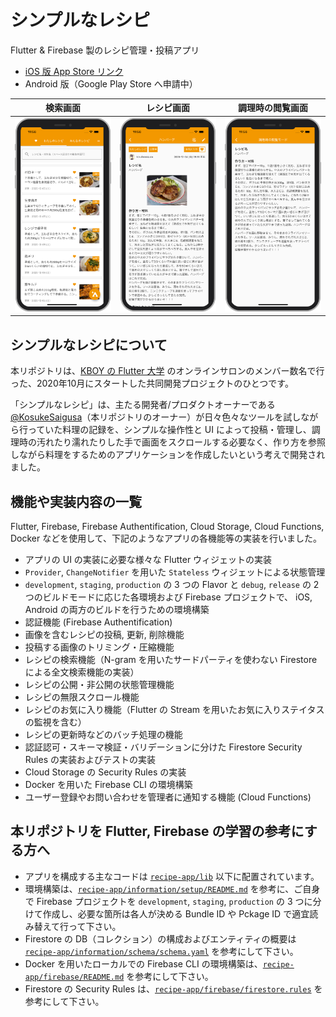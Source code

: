 # シンプルなレシピ

Flutter & Firebase 製のレシピ管理・投稿アプリ

* [iOS 版 App Store リンク](https://apps.apple.com/jp/app/%E3%82%B7%E3%83%B3%E3%83%97%E3%83%AB%E3%81%AA%E3%83%AC%E3%82%B7%E3%83%94/id1543341359?l=ja)
* Android 版（Google Play Store へ申請中）

| 検索画面 | レシピ画面 | 調理時の閲覧画面 |
| --- | --- | --- |
|![mock-top](./information/screenshots/mock-top.png "mock-top")|![mock-recipe](./information/screenshots/mock-recipe.png "mock-recipe")|![mock-recipe-detail](./information/screenshots/mock-recipe-detail.png "mock-recipe-detail")|

## シンプルなレシピについて

本リポジトリは、[KBOY の Flutter 大学](https://www.youtube.com/channel/UCReuARgZI-BFjioA8KBpjsw) のオンラインサロンのメンバー数名で行った、2020年10月にスタートした共同開発プロジェクトのひとつです。

「シンプルなレシピ」は、主たる開発者/プロダクトオーナーである [@KosukeSaigusa](https://github.com/KosukeSaigusa)（本リポジトリのオーナー）が日々色々なツールを試しながら行っていた料理の記録を、シンプルな操作性と UI によって投稿・管理し、調理時の汚れたり濡れたりした手で画面をスクロールする必要なく、作り方を参照しながら料理をするためのアプリケーションを作成したいという考えで開発されました。

## 機能や実装内容の一覧

Flutter, Firebase, Firebase Authentification, Cloud Storage, Cloud Functions, Docker などを使用して、下記のようなアプリの各機能等の実装を行いました。

* アプリの UI の実装に必要な様々な Flutter ウィジェットの実装
* `Provider`, `ChangeNotifier` を用いた `Stateless` ウィジェットによる状態管理
* `development`, `staging`, `production` の 3 つの Flavor と `debug`, `release` の 2 つのビルドモードに応じた各環境および Firebase プロジェクトで、 iOS, Android の両方のビルドを行うための環境構築
* 認証機能 (Firebase Authentification)
* 画像を含むレシピの投稿, 更新, 削除機能
* 投稿する画像のトリミング・圧縮機能
* レシピの検索機能（N-gram を用いたサードパーティを使わない Firestore による全文検索機能の実装）
* レシピの公開・非公開の状態管理機能
* レシピの無限スクロール機能
* レシピのお気に入り機能（Flutter の Stream を用いたお気に入りステイタスの監視を含む）
* レシピの更新時などのバッチ処理の機能
* 認証認可・スキーマ検証・バリデーションに分けた Firestore Security Rules の実装およびテストの実装
* Cloud Storage の Security Rules の実装
* Docker を用いた Firebase CLI の環境構築
* ユーザー登録やお問い合わせを管理者に通知する機能 (Cloud Functions)

## 本リポジトリを Flutter, Firebase の学習の参考にする方へ

* アプリを構成する主なコードは [`recipe-app/lib`](https://github.com/KosukeSaigusa/recipe-app/tree/main/lib) 以下に配置されています。
* 環境構築は、[`recipe-app/information/setup/README.md`](https://github.com/KosukeSaigusa/recipe-app/tree/main/information/setup) を参考に、ご自身で Firebase プロジェクトを `development`, `staging`, `production` の 3 つに分けて作成し、必要な箇所は各人が決める Bundle ID や Pckage ID で適宜読み替えて行って下さい。
* Firestore の DB（コレクション）の構成およびエンティティの概要は [`recipe-app/information/schema/schema.yaml`](https://github.com/KosukeSaigusa/recipe-app/blob/main/information/schema/schema.yaml) を参考にして下さい。
* Docker を用いたローカルでの Firebase CLI の環境構築は、[`recipe-app/firebase/README.md`](https://github.com/KosukeSaigusa/recipe-app/tree/main/firebase) を参考にして下さい。
* Firestore の Security Rules は、[`recipe-app/firebase/firestore.rules`](https://github.com/KosukeSaigusa/recipe-app/blob/main/firebase/firestore.rules) を参考にして下さい。